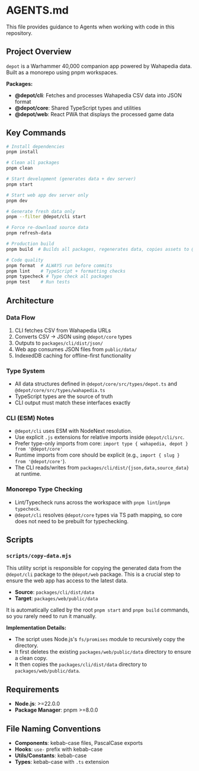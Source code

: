 # AGENTS.md

This file provides guidance to Agents when working with code in this repository.

## Project Overview

`depot` is a Warhammer 40,000 companion app powered by Wahapedia data. Built as a monorepo using pnpm workspaces.

**Packages:**
- **@depot/cli**: Fetches and processes Wahapedia CSV data into JSON format
- **@depot/core**: Shared TypeScript types and utilities
- **@depot/web**: React PWA that displays the processed game data

## Key Commands

```bash
# Install dependencies
pnpm install

# Clean all packages
pnpm clean

# Start development (generates data + dev server)
pnpm start

# Start web app dev server only
pnpm dev

# Generate fresh data only
pnpm --filter @depot/cli start

# Force re-download source data
pnpm refresh-data

# Production build
pnpm build  # Builds all packages, regenerates data, copies assets to @depot/web/public/data

# Code quality
pnpm format  # ALWAYS run before commits
pnpm lint    # TypeScript + formatting checks
pnpm typecheck # Type check all packages
pnpm test    # Run tests
```

## Architecture

### Data Flow
1. CLI fetches CSV from Wahapedia URLs
2. Converts CSV -> JSON using `@depot/core` types
3. Outputs to `packages/cli/dist/json/`
4. Web app consumes JSON files from `public/data/`
5. IndexedDB caching for offline-first functionality

### Type System
- All data structures defined in `@depot/core/src/types/depot.ts` and `@depot/core/src/types/wahapedia.ts`
- TypeScript types are the source of truth
- CLI output must match these interfaces exactly

### CLI (ESM) Notes
- `@depot/cli` uses ESM with NodeNext resolution.
- Use explicit `.js` extensions for relative imports inside `@depot/cli/src`.
- Prefer type-only imports from core: `import type { wahapedia, depot } from '@depot/core'`
- Runtime imports from core should be explicit (e.g., `import { slug } from '@depot/core'`).
- The CLI reads/writes from `packages/cli/dist/{json,data,source_data}` at runtime.

### Monorepo Type Checking
- Lint/Typecheck runs across the workspace with `pnpm lint`/`pnpm typecheck`.
- `@depot/cli` resolves `@depot/core` types via TS path mapping, so core does not need to be prebuilt for typechecking.

## Scripts

### `scripts/copy-data.mjs`
This utility script is responsible for copying the generated data from the `@depot/cli` package to the `@depot/web` package. This is a crucial step to ensure the web app has access to the latest data.

- **Source**: `packages/cli/dist/data`
- **Target**: `packages/web/public/data`

It is automatically called by the root `pnpm start` and `pnpm build` commands, so you rarely need to run it manually.

**Implementation Details:**
- The script uses Node.js's `fs/promises` module to recursively copy the directory.
- It first deletes the existing `packages/web/public/data` directory to ensure a clean copy.
- It then copies the `packages/cli/dist/data` directory to `packages/web/public/data`.

## Requirements
- **Node.js**: >=22.0.0
- **Package Manager**: pnpm >=8.0.0

## File Naming Conventions
- **Components**: kebab-case files, PascalCase exports
- **Hooks**: `use-` prefix with kebab-case
- **Utils/Constants**: kebab-case
- **Types**: kebab-case with `.ts` extension
